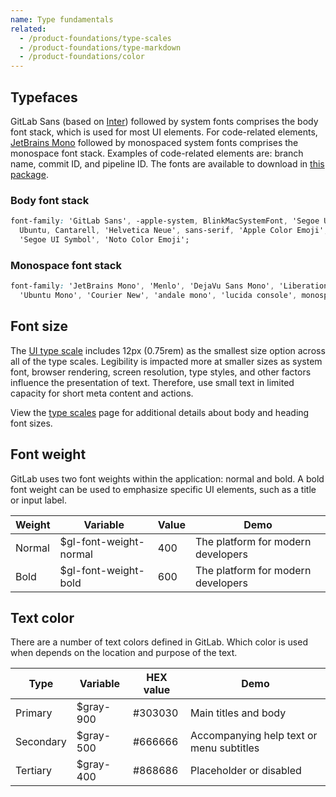 ```yaml
---
name: Type fundamentals
related:
  - /product-foundations/type-scales
  - /product-foundations/type-markdown
  - /product-foundations/color
---
```


## Typefaces

GitLab Sans (based on [Inter](https://rsms.me/inter/)) followed by system fonts comprises the body font stack, which is used for most UI elements. For code-related elements, [JetBrains Mono](https://www.jetbrains.com/lp/mono/) followed by monospaced system fonts comprises the monospace font stack. Examples of code-related elements are: branch name, commit ID, and pipeline ID. The fonts are available to download in [this package](https://www.npmjs.com/package/@gitlab/fonts).

### Body font stack

```css
font-family: 'GitLab Sans', -apple-system, BlinkMacSystemFont, 'Segoe UI', Roboto, 'Noto Sans',
  Ubuntu, Cantarell, 'Helvetica Neue', sans-serif, 'Apple Color Emoji', 'Segoe UI Emoji',
  'Segoe UI Symbol', 'Noto Color Emoji';
```

### Monospace font stack

```css
font-family: 'JetBrains Mono', 'Menlo', 'DejaVu Sans Mono', 'Liberation Mono', 'Consolas',
  'Ubuntu Mono', 'Courier New', 'andale mono', 'lucida console', monospace;
```

## Font size

The [UI type scale](/product-foundations/type-scales#ui-type-scale) includes 12px (0.75rem) as the smallest size option across all of the type scales. Legibility is impacted more at smaller sizes as system font, browser rendering, screen resolution, type styles, and other factors influence the presentation of text. Therefore, use small text in limited capacity for short meta content and actions.

View the [type scales](/product-foundations/type-scales) page for additional details about body and heading font sizes.

## Font weight

GitLab uses two font weights within the application: normal and bold. A bold font weight can be used to emphasize specific UI elements, such as a title or input label.

<table class="font-weight gl-mb-6">
<thead>
<tr>
<th>Weight</th>
<th>Variable</th>
<th>Value</th>
<th>Demo</th>
</tr>
</thead>
<tbody>
<tr>
<td>Normal</td>
<td>$gl-font-weight-normal</td>
<td>400</td>
<td>The platform for modern developers</td>
</tr>
<tr>
<td>Bold</td>
<td>$gl-font-weight-bold</td>
<td>600</td>
<td class="f-bold">The platform for modern developers</td>
</tr>
</tbody>
</table>

## Text color

There are a number of text colors defined in GitLab. Which color is used when depends on the location and purpose of the text.

<table class="font-weight gl-mb-6">
<thead>
<tr>
<th>Type</th>
<th>Variable</th>
<th>HEX value</th>
<th>Demo</th>
</tr>
</thead>
<tbody>
<tr>
<td>Primary</td>
<td>$gray-900</td>
<td>#303030</td>
<td class="gl-text-gray-900">Main titles and body</td>
</tr>
<tr>
<td>Secondary</td>
<td>$gray-500</td>
<td>#666666</td>
<td class="gl-text-gray-500">Accompanying help text or menu subtitles</td>
</tr>
<tr>
<td>Tertiary</td>
<td>$gray-400</td>
<td>#868686</td>
<td class="gl-text-gray-400">Placeholder or disabled</td>
</tr>
</tbody>
</table>
